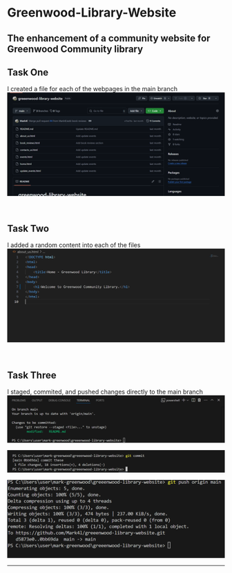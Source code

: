 # Greenwood-Library-Website
The enhancement of a community website for Greenwood Community library
---
## Task One
I created a file for each of the webpages in the main branch
![main](./images/First-main.PNG)

<br>

## Task Two
I added a random content into each of the files 
![about-us](./images/about-us.PNG)

<br>

## Task Three
I staged, commited, and pushed changes directly to the main branch 
![stage](./images/staging.PNG)

![commit](./images/commit.PNG)

![push](./images/push.PNG)

---

## 